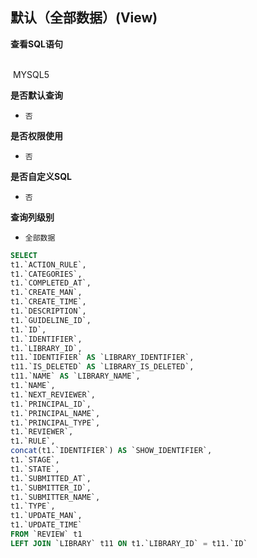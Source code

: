 ## 默认（全部数据）(View) <!-- {docsify-ignore-all} -->



<p class="panel-title"><b>查看SQL语句</b></p>
<br>

<el-row>
&nbsp;<el-tag @click="MYSQL5 = true">MYSQL5</el-tag>
</el-row>

<br>
<p class="panel-title"><b>是否默认查询</b></p>

* `否`

<p class="panel-title"><b>是否权限使用</b></p>

* `否`

<p class="panel-title"><b>是否自定义SQL</b></p>

* `否`

<p class="panel-title"><b>查询列级别</b></p>

* `全部数据`






<el-dialog v-model="MYSQL5" title="MYSQL5">

```sql
SELECT
t1.`ACTION_RULE`,
t1.`CATEGORIES`,
t1.`COMPLETED_AT`,
t1.`CREATE_MAN`,
t1.`CREATE_TIME`,
t1.`DESCRIPTION`,
t1.`GUIDELINE_ID`,
t1.`ID`,
t1.`IDENTIFIER`,
t1.`LIBRARY_ID`,
t11.`IDENTIFIER` AS `LIBRARY_IDENTIFIER`,
t11.`IS_DELETED` AS `LIBRARY_IS_DELETED`,
t11.`NAME` AS `LIBRARY_NAME`,
t1.`NAME`,
t1.`NEXT_REVIEWER`,
t1.`PRINCIPAL_ID`,
t1.`PRINCIPAL_NAME`,
t1.`PRINCIPAL_TYPE`,
t1.`REVIEWER`,
t1.`RULE`,
concat(t1.`IDENTIFIER`) AS `SHOW_IDENTIFIER`,
t1.`STAGE`,
t1.`STATE`,
t1.`SUBMITTED_AT`,
t1.`SUBMITTER_ID`,
t1.`SUBMITTER_NAME`,
t1.`TYPE`,
t1.`UPDATE_MAN`,
t1.`UPDATE_TIME`
FROM `REVIEW` t1 
LEFT JOIN `LIBRARY` t11 ON t1.`LIBRARY_ID` = t11.`ID` 


```

</el-dialog>

<script>
 const { createApp } = Vue
  createApp({
    data() {
      return {
                MYSQL5 : false
        
      }
    },
    methods: {
    }
  }).use(ElementPlus).mount('#app')
</script>